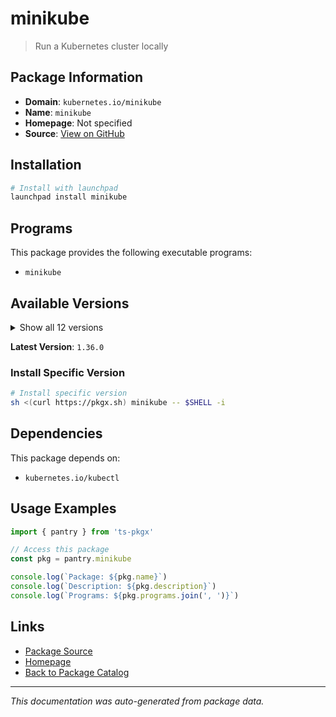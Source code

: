 # minikube

> Run a Kubernetes cluster locally

## Package Information

- **Domain**: `kubernetes.io/minikube`
- **Name**: `minikube`
- **Homepage**: Not specified
- **Source**: [View on GitHub](https://github.com/pkgxdev/pantry/tree/main/projects/kubernetes.io/minikube/package.yml)

## Installation

```bash
# Install with launchpad
launchpad install minikube
```

## Programs

This package provides the following executable programs:

- `minikube`

## Available Versions

<details>
<summary>Show all 12 versions</summary>

- `1.36.0`, `1.35.0`, `1.34.0`, `1.33.1`, `1.33.0`
- `1.32.0`, `1.31.2`, `1.31.1`, `1.31.0`, `1.30.1`
- `1.30.0`, `1.29.0`

</details>

**Latest Version**: `1.36.0`

### Install Specific Version

```bash
# Install specific version
sh <(curl https://pkgx.sh) minikube -- $SHELL -i
```

## Dependencies

This package depends on:

- `kubernetes.io/kubectl`

## Usage Examples

```typescript
import { pantry } from 'ts-pkgx'

// Access this package
const pkg = pantry.minikube

console.log(`Package: ${pkg.name}`)
console.log(`Description: ${pkg.description}`)
console.log(`Programs: ${pkg.programs.join(', ')}`)
```

## Links

- [Package Source](https://github.com/pkgxdev/pantry/tree/main/projects/kubernetes.io/minikube/package.yml)
- [Homepage](#)
- [Back to Package Catalog](../../package-catalog.md)

---

*This documentation was auto-generated from package data.*
